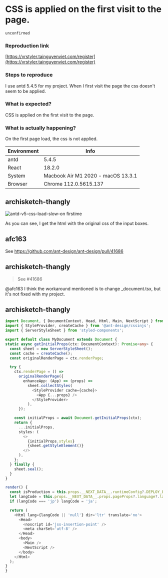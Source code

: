 # CSS is applied on the first visit to the page.

`unconfirmed`

### Reproduction link

[https://vrstyler.tainguyenviet.com/register](https://vrstyler.tainguyenviet.com/register)

### Steps to reproduce

I use antd 5.4.5 for my project. When I first visit the page the css doesn't seem to be applied.

### What is expected?

CSS is applied on the first visit to the page.

### What is actually happening?

On the first page load, the css is not applied.

| Environment | Info                               |
| ----------- | ---------------------------------- |
| antd        | 5.4.5                              |
| React       | 18.2.0                             |
| System      | Macbook Air M1 2020 - macOS 13.3.1 |
| Browser     | Chrome 112.0.5615.137              |

<!-- generated by ant-design-issue-helper. DO NOT REMOVE -->

## archisketch-thangly

![antd-v5-css-load-slow-on firstime](https://user-images.githubusercontent.com/105255382/236393531-c6944a6d-2418-4d50-93f7-894be2c134ec.gif)

As you can see, I get the html with the original css of the input boxes.

## afc163

See https://github.com/ant-design/ant-design/pull/41686

## archisketch-thangly

> See #41686

@afc163 I think the workaround mentioned is to change \_document.tsx, but it's not fixed with my project.

## archisketch-thangly

```typescript
import Document, { DocumentContext, Head, Html, Main, NextScript } from 'next/document';
import { StyleProvider, createCache } from '@ant-design/cssinjs';
import { ServerStyleSheet } from 'styled-components';

export default class MyDocument extends Document {
static async getInitialProps(ctx: DocumentContext): Promise<any> {
  const sheet = new ServerStyleSheet();
  const cache = createCache();
  const originalRenderPage = ctx.renderPage;

  try {
    ctx.renderPage = () =>
      originalRenderPage({
        enhanceApp: (App) => (props) =>
          sheet.collectStyles(
            <StyleProvider cache={cache}>
              <App {...props} />
            </StyleProvider>
          ),
      });

    const initialProps = await Document.getInitialProps(ctx);
    return {
      ...initialProps,
      styles: (
        <>
          {initialProps.styles}
          {sheet.getStyleElement()}
        </>
      ),
    };
  } finally {
    sheet.seal();
  }
}

render() {
  const isProduction = this.props.__NEXT_DATA__.runtimeConfig?.DEPLOY_ENV === 'prod';
  let langCode = this.props.__NEXT_DATA__.props.pageProps?.language?.langCode;
  if (langCode === 'jp') langCode = 'ja';

  return (
    <Html lang={langCode || 'null'} dir='ltr' translate='no'>
      <Head>
        <noscript id='jss-insertion-point' />
        <meta charSet='utf-8' />
      </Head>
      <body>
        <Main />
        <NextScript />
      </body>
    </Html>
  );
}
}
```
